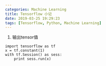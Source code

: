 ```yaml
---
categories: Machine Learning
title: Tensorflow 小记
date: 2019-03-25 19:29:23
tags: [Tensorflow, Python, Machine Learning]
---
```


1. 输出tensor值
```
import tensorflow as tf
x = tf.constant(1)
with tf.Session() as sess:
    print sess.run(x)
```
